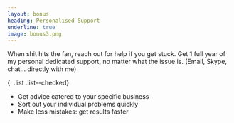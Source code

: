 ```yaml
---
layout: bonus
heading: Personalised Support
underline: true
image: bonus3.png
---
```


When shit hits the fan, reach out for help if you get stuck. Get 1 full year of my personal dedicated support, no matter what the issue is. (Email, Skype, chat... directly with me)

{: .list .list--checked}
- Get advice catered to your specific business
- Sort out your individual problems quickly
- Make less mistakes: get results faster
